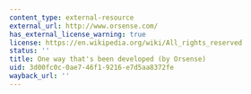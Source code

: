 ```yaml
---
content_type: external-resource
external_url: http://www.orsense.com/
has_external_license_warning: true
license: https://en.wikipedia.org/wiki/All_rights_reserved
status: ''
title: One way that's been developed (by Orsense)
uid: 3d00fc0c-0ae7-46f1-9216-e7d5aa8372fe
wayback_url: ''
---
```

